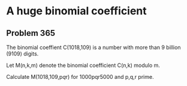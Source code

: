 #  A huge binomial coefficient
## Problem 365



The binomial coeffient C(1018,109) is a number with more than 9 billion (9109) digits.


Let M(n,k,m) denote the binomial coefficient C(n,k) modulo m.


Calculate M(1018,109,p*q*r) for 1000pqr5000 and p,q,r prime.







